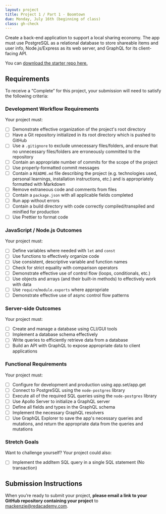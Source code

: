 ```yaml
---
layout: project
title: Project 1 / Part 1 - Boomtown
due: Monday, July 16th (beginning of class)
class: gh-check
---
```


Create a back-end application to support a local sharing economy. The app must use PostgreSQL as a relational database to store shareable items and user info, Node.js/Express as its web server, and GraphQL for its client-facing API.

You can [download the starter repo here.](https://github.com/redacademy/boomtown-starter)

## Requirements

To receive a “Complete” for this project, your submission will need to satisfy the following criteria:

### Development Workflow Requirements

Your project must:

- [ ] Demonstrate effective organization of the project's root directory
- [ ] Have a Git repository initialized in its root directory which is pushed to GitHub
- [ ] Use a `.gitignore` to exclude unnecessary files/folders, and ensure that no unnecessary files/folders are erroneously committed to the repository
- [ ] Contain an appropriate number of commits for the scope of the project
- [ ] Use properly-formatted commit messages
- [ ] Contain a `README.md` file describing the project (e.g. technologies used, personal learnings, installation instructions, etc.) and is appropriately formatted with Markdown
- [ ] Remove extraneous code and comments from files
- [ ] Contain a `package.json` with all applicable fields completed
- [ ] Run app without errors
- [ ] Contain a build directory with code correctly compiled/transpiled and minified for production
- [ ] Use Prettier to format code

### JavaScript / Node.js Outcomes

Your project must:

- [ ] Define variables where needed with `let` and `const`
- [ ] Use functions to effectively organize code
- [ ] Use consistent, descriptive variable and function names
- [ ] Check for strict equality with comparison operators
- [ ] Demonstrate effective use of control flow (loops, conditionals, etc.)
- [ ] Use objects and arrays (and their built-in methods) to effectively work with data
- [ ] Use `require`/`module.exports` where appropriate
- [ ] Demonstrate effective use of async control flow patterns

### Server-side Outcomes

Your project must:

- [ ] Create and manage a database using CLI/GUI tools
- [ ] Implement a database schema effectively
- [ ] Write queries to efficiently retrieve data from a database
- [ ] Build an API with GraphQL to expose appropriate data to client applications

### Functional Requirements

Your project must:

- [ ] Configure for development and production using app.set/app.get
- [ ] Connect to PostgreSQL using the `node-postgres` library
- [ ] Execute all of the required SQL queries using the `node-postgres` library
- [ ] Use Apollo Server to initialize a GraphQL server
- [ ] Define all fields and types in the GraphQL schema
- [ ] Implement the necessary GraphQL resolvers
- [ ] Use GraphQL Explorer to save the app's necessary queries and mutations, and return the appropriate data from the queries and mutations

### Stretch Goals

Want to challenge yourself? Your project could also:

- [ ] Implement the addItem SQL query in a single SQL statement (No transaction)

## Submission Instructions

When you’re ready to submit your project, **please email a link to your GitHub repository containing your project** to mackenzie@redacademy.com.
